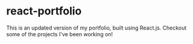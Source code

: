 # react-portfolio
This is an updated version of my portfolio, built using React.js. Checkout some of the projects I've been working on!